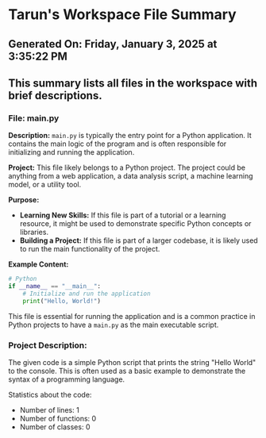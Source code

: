 # Tarun's Workspace File Summary
## Generated On: Friday, January 3, 2025 at 3:35:22 PM
This summary lists all files in the workspace with brief descriptions.
---
### File: main.py

**Description:**
`main.py` is typically the entry point for a Python application. It contains the main logic of the program and is often responsible for initializing and running the application.

**Project:**
This file likely belongs to a Python project. The project could be anything from a web application, a data analysis script, a machine learning model, or a utility tool.

**Purpose:**
- **Learning New Skills:** If this file is part of a tutorial or a learning resource, it might be used to demonstrate specific Python concepts or libraries.
- **Building a Project:** If this file is part of a larger codebase, it is likely used to run the main functionality of the project.

**Example Content:**
```python
# Python
if __name__ == "__main__":
    # Initialize and run the application
    print("Hello, World!")
```

This file is essential for running the application and is a common practice in Python projects to have a `main.py` as the main executable script. 
### Project Description:
 The given code is a simple Python script that prints the string "Hello World" to the console. This is often used as a basic example to demonstrate the syntax of a programming language.

Statistics about the code:
- Number of lines: 1
- Number of functions: 0
- Number of classes: 0
